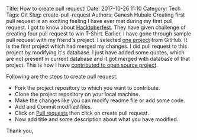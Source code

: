 Title: How to create pull request!
Date: 2017-10-26 11:10
Category: Tech
Tags: Git
Slug: create-pull-request
Authors: Ganesh Hubale
Creating first pull request is an exciting feeling I have ever met during my first pull request. I got to know about [Hacktoberfest](https://hacktoberfest.digitalocean.com). They have given challenge of creating four pull request to win T-Shirt. Earlier, I have gone through sample pull request with my friend's project. I selected [one project](https://github.com/mubaris/motivate) from GitHub. It is the first project which had merged my changes. I did pull request to this project by modifying it's database. I just have added some quotes, which are not present in current database and it got merged with database of that project. This is how I have [contributed to open source project](https://github.com/mubaris/motivate/pull/57). 

Following are the steps to create pull request:

* Fork the project repository to which you want to contribute.
* Clone the project repository on your local machine.
* Make the changes like you can modify readme file or add some code.
* Add and Commit modified files. 
* Click on [Pull requests](https://github.com/mubaris/motivate/pulls) then click on create pull request.
* Now add title and some description about what you have modified.

Thank you,
